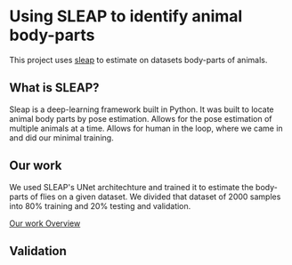 # Using SLEAP to identify animal body-parts

This project uses [sleap](https://sleap.ai) to
estimate on datasets body-parts of animals.

## What is SLEAP?
Sleap is a deep-learning framework built in Python.
It was built to locate animal body parts by pose estimation.
Allows for the pose estimation of multiple animals at a time.
Allows for human in the loop, where we came in and did our minimal training.

## Our work

We used SLEAP's UNet architechture and trained it
to estimate the body-parts of flies on a given
dataset. We divided that dataset of 2000 samples into 
80% training and 20% testing and validation. 

[Our work Overview](Science%20project.pdf)

## Validation
